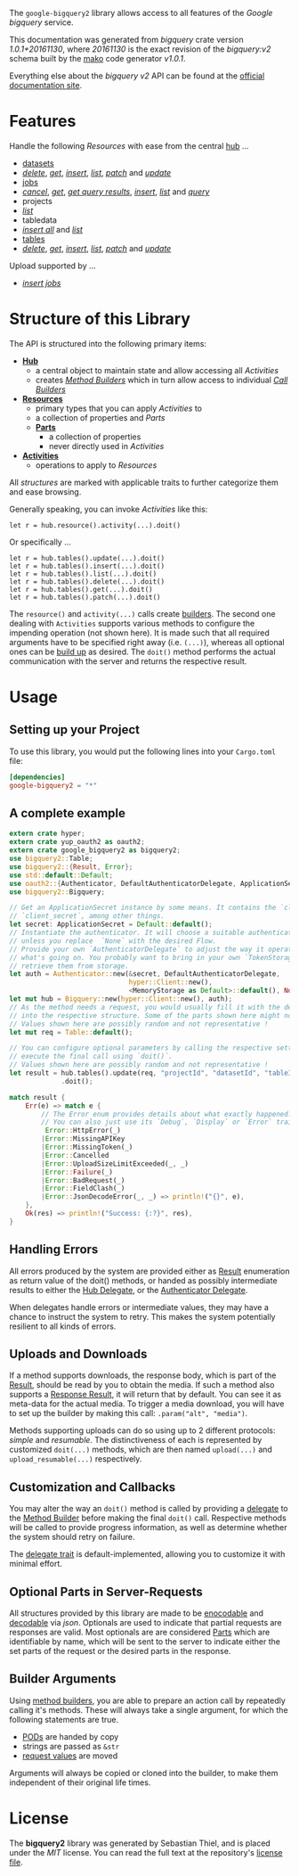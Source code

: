 <!---
DO NOT EDIT !
This file was generated automatically from 'src/mako/api/README.md.mako'
DO NOT EDIT !
-->
The `google-bigquery2` library allows access to all features of the *Google bigquery* service.

This documentation was generated from *bigquery* crate version *1.0.1+20161130*, where *20161130* is the exact revision of the *bigquery:v2* schema built by the [mako](http://www.makotemplates.org/) code generator *v1.0.1*.

Everything else about the *bigquery* *v2* API can be found at the
[official documentation site](https://cloud.google.com/bigquery/).
# Features

Handle the following *Resources* with ease from the central [hub](https://docs.rs/google-bigquery2/1.0.1+20161130/google_bigquery2/struct.Bigquery.html) ... 

* [datasets](https://docs.rs/google-bigquery2/1.0.1+20161130/google_bigquery2/struct.Dataset.html)
 * [*delete*](https://docs.rs/google-bigquery2/1.0.1+20161130/google_bigquery2/struct.DatasetDeleteCall.html), [*get*](https://docs.rs/google-bigquery2/1.0.1+20161130/google_bigquery2/struct.DatasetGetCall.html), [*insert*](https://docs.rs/google-bigquery2/1.0.1+20161130/google_bigquery2/struct.DatasetInsertCall.html), [*list*](https://docs.rs/google-bigquery2/1.0.1+20161130/google_bigquery2/struct.DatasetListCall.html), [*patch*](https://docs.rs/google-bigquery2/1.0.1+20161130/google_bigquery2/struct.DatasetPatchCall.html) and [*update*](https://docs.rs/google-bigquery2/1.0.1+20161130/google_bigquery2/struct.DatasetUpdateCall.html)
* [jobs](https://docs.rs/google-bigquery2/1.0.1+20161130/google_bigquery2/struct.Job.html)
 * [*cancel*](https://docs.rs/google-bigquery2/1.0.1+20161130/google_bigquery2/struct.JobCancelCall.html), [*get*](https://docs.rs/google-bigquery2/1.0.1+20161130/google_bigquery2/struct.JobGetCall.html), [*get query results*](https://docs.rs/google-bigquery2/1.0.1+20161130/google_bigquery2/struct.JobGetQueryResultCall.html), [*insert*](https://docs.rs/google-bigquery2/1.0.1+20161130/google_bigquery2/struct.JobInsertCall.html), [*list*](https://docs.rs/google-bigquery2/1.0.1+20161130/google_bigquery2/struct.JobListCall.html) and [*query*](https://docs.rs/google-bigquery2/1.0.1+20161130/google_bigquery2/struct.JobQueryCall.html)
* projects
 * [*list*](https://docs.rs/google-bigquery2/1.0.1+20161130/google_bigquery2/struct.ProjectListCall.html)
* tabledata
 * [*insert all*](https://docs.rs/google-bigquery2/1.0.1+20161130/google_bigquery2/struct.TabledataInsertAllCall.html) and [*list*](https://docs.rs/google-bigquery2/1.0.1+20161130/google_bigquery2/struct.TabledataListCall.html)
* [tables](https://docs.rs/google-bigquery2/1.0.1+20161130/google_bigquery2/struct.Table.html)
 * [*delete*](https://docs.rs/google-bigquery2/1.0.1+20161130/google_bigquery2/struct.TableDeleteCall.html), [*get*](https://docs.rs/google-bigquery2/1.0.1+20161130/google_bigquery2/struct.TableGetCall.html), [*insert*](https://docs.rs/google-bigquery2/1.0.1+20161130/google_bigquery2/struct.TableInsertCall.html), [*list*](https://docs.rs/google-bigquery2/1.0.1+20161130/google_bigquery2/struct.TableListCall.html), [*patch*](https://docs.rs/google-bigquery2/1.0.1+20161130/google_bigquery2/struct.TablePatchCall.html) and [*update*](https://docs.rs/google-bigquery2/1.0.1+20161130/google_bigquery2/struct.TableUpdateCall.html)


Upload supported by ...

* [*insert jobs*](https://docs.rs/google-bigquery2/1.0.1+20161130/google_bigquery2/struct.JobInsertCall.html)



# Structure of this Library

The API is structured into the following primary items:

* **[Hub](https://docs.rs/google-bigquery2/1.0.1+20161130/google_bigquery2/struct.Bigquery.html)**
    * a central object to maintain state and allow accessing all *Activities*
    * creates [*Method Builders*](https://docs.rs/google-bigquery2/1.0.1+20161130/google_bigquery2/trait.MethodsBuilder.html) which in turn
      allow access to individual [*Call Builders*](https://docs.rs/google-bigquery2/1.0.1+20161130/google_bigquery2/trait.CallBuilder.html)
* **[Resources](https://docs.rs/google-bigquery2/1.0.1+20161130/google_bigquery2/trait.Resource.html)**
    * primary types that you can apply *Activities* to
    * a collection of properties and *Parts*
    * **[Parts](https://docs.rs/google-bigquery2/1.0.1+20161130/google_bigquery2/trait.Part.html)**
        * a collection of properties
        * never directly used in *Activities*
* **[Activities](https://docs.rs/google-bigquery2/1.0.1+20161130/google_bigquery2/trait.CallBuilder.html)**
    * operations to apply to *Resources*

All *structures* are marked with applicable traits to further categorize them and ease browsing.

Generally speaking, you can invoke *Activities* like this:

```Rust,ignore
let r = hub.resource().activity(...).doit()
```

Or specifically ...

```ignore
let r = hub.tables().update(...).doit()
let r = hub.tables().insert(...).doit()
let r = hub.tables().list(...).doit()
let r = hub.tables().delete(...).doit()
let r = hub.tables().get(...).doit()
let r = hub.tables().patch(...).doit()
```

The `resource()` and `activity(...)` calls create [builders][builder-pattern]. The second one dealing with `Activities` 
supports various methods to configure the impending operation (not shown here). It is made such that all required arguments have to be 
specified right away (i.e. `(...)`), whereas all optional ones can be [build up][builder-pattern] as desired.
The `doit()` method performs the actual communication with the server and returns the respective result.

# Usage

## Setting up your Project

To use this library, you would put the following lines into your `Cargo.toml` file:

```toml
[dependencies]
google-bigquery2 = "*"
```

## A complete example

```Rust
extern crate hyper;
extern crate yup_oauth2 as oauth2;
extern crate google_bigquery2 as bigquery2;
use bigquery2::Table;
use bigquery2::{Result, Error};
use std::default::Default;
use oauth2::{Authenticator, DefaultAuthenticatorDelegate, ApplicationSecret, MemoryStorage};
use bigquery2::Bigquery;

// Get an ApplicationSecret instance by some means. It contains the `client_id` and 
// `client_secret`, among other things.
let secret: ApplicationSecret = Default::default();
// Instantiate the authenticator. It will choose a suitable authentication flow for you, 
// unless you replace  `None` with the desired Flow.
// Provide your own `AuthenticatorDelegate` to adjust the way it operates and get feedback about 
// what's going on. You probably want to bring in your own `TokenStorage` to persist tokens and
// retrieve them from storage.
let auth = Authenticator::new(&secret, DefaultAuthenticatorDelegate,
                              hyper::Client::new(),
                              <MemoryStorage as Default>::default(), None);
let mut hub = Bigquery::new(hyper::Client::new(), auth);
// As the method needs a request, you would usually fill it with the desired information
// into the respective structure. Some of the parts shown here might not be applicable !
// Values shown here are possibly random and not representative !
let mut req = Table::default();

// You can configure optional parameters by calling the respective setters at will, and
// execute the final call using `doit()`.
// Values shown here are possibly random and not representative !
let result = hub.tables().update(req, "projectId", "datasetId", "tableId")
             .doit();

match result {
    Err(e) => match e {
        // The Error enum provides details about what exactly happened.
        // You can also just use its `Debug`, `Display` or `Error` traits
         Error::HttpError(_)
        |Error::MissingAPIKey
        |Error::MissingToken(_)
        |Error::Cancelled
        |Error::UploadSizeLimitExceeded(_, _)
        |Error::Failure(_)
        |Error::BadRequest(_)
        |Error::FieldClash(_)
        |Error::JsonDecodeError(_, _) => println!("{}", e),
    },
    Ok(res) => println!("Success: {:?}", res),
}

```
## Handling Errors

All errors produced by the system are provided either as [Result](https://docs.rs/google-bigquery2/1.0.1+20161130/google_bigquery2/enum.Result.html) enumeration as return value of 
the doit() methods, or handed as possibly intermediate results to either the 
[Hub Delegate](https://docs.rs/google-bigquery2/1.0.1+20161130/google_bigquery2/trait.Delegate.html), or the [Authenticator Delegate](https://docs.rs/yup-oauth2/*/yup_oauth2/trait.AuthenticatorDelegate.html).

When delegates handle errors or intermediate values, they may have a chance to instruct the system to retry. This 
makes the system potentially resilient to all kinds of errors.

## Uploads and Downloads
If a method supports downloads, the response body, which is part of the [Result](https://docs.rs/google-bigquery2/1.0.1+20161130/google_bigquery2/enum.Result.html), should be
read by you to obtain the media.
If such a method also supports a [Response Result](https://docs.rs/google-bigquery2/1.0.1+20161130/google_bigquery2/trait.ResponseResult.html), it will return that by default.
You can see it as meta-data for the actual media. To trigger a media download, you will have to set up the builder by making
this call: `.param("alt", "media")`.

Methods supporting uploads can do so using up to 2 different protocols: 
*simple* and *resumable*. The distinctiveness of each is represented by customized 
`doit(...)` methods, which are then named `upload(...)` and `upload_resumable(...)` respectively.

## Customization and Callbacks

You may alter the way an `doit()` method is called by providing a [delegate](https://docs.rs/google-bigquery2/1.0.1+20161130/google_bigquery2/trait.Delegate.html) to the 
[Method Builder](https://docs.rs/google-bigquery2/1.0.1+20161130/google_bigquery2/trait.CallBuilder.html) before making the final `doit()` call. 
Respective methods will be called to provide progress information, as well as determine whether the system should 
retry on failure.

The [delegate trait](https://docs.rs/google-bigquery2/1.0.1+20161130/google_bigquery2/trait.Delegate.html) is default-implemented, allowing you to customize it with minimal effort.

## Optional Parts in Server-Requests

All structures provided by this library are made to be [enocodable](https://docs.rs/google-bigquery2/1.0.1+20161130/google_bigquery2/trait.RequestValue.html) and 
[decodable](https://docs.rs/google-bigquery2/1.0.1+20161130/google_bigquery2/trait.ResponseResult.html) via *json*. Optionals are used to indicate that partial requests are responses 
are valid.
Most optionals are are considered [Parts](https://docs.rs/google-bigquery2/1.0.1+20161130/google_bigquery2/trait.Part.html) which are identifiable by name, which will be sent to 
the server to indicate either the set parts of the request or the desired parts in the response.

## Builder Arguments

Using [method builders](https://docs.rs/google-bigquery2/1.0.1+20161130/google_bigquery2/trait.CallBuilder.html), you are able to prepare an action call by repeatedly calling it's methods.
These will always take a single argument, for which the following statements are true.

* [PODs][wiki-pod] are handed by copy
* strings are passed as `&str`
* [request values](https://docs.rs/google-bigquery2/1.0.1+20161130/google_bigquery2/trait.RequestValue.html) are moved

Arguments will always be copied or cloned into the builder, to make them independent of their original life times.

[wiki-pod]: http://en.wikipedia.org/wiki/Plain_old_data_structure
[builder-pattern]: http://en.wikipedia.org/wiki/Builder_pattern
[google-go-api]: https://github.com/google/google-api-go-client

# License
The **bigquery2** library was generated by Sebastian Thiel, and is placed 
under the *MIT* license.
You can read the full text at the repository's [license file][repo-license].

[repo-license]: https://github.com/Byron/google-apis-rsblob/master/LICENSE.md
